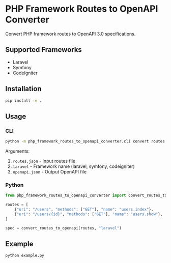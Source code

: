 # PHP Framework Routes to OpenAPI Converter

Convert PHP framework routes to OpenAPI 3.0 specifications.

## Supported Frameworks

- Laravel
- Symfony
- CodeIgniter

## Installation

```bash
pip install -e .
```

## Usage

### CLI

```bash
python -m php_framework_routes_to_openapi_converter.cli convert routes.json laravel openapi.json
```

Arguments:
1. `routes.json` - Input routes file
2. `laravel` - Framework name (laravel, symfony, codeigniter)
3. `openapi.json` - Output OpenAPI file

### Python

```python
from php_framework_routes_to_openapi_converter import convert_routes_to_openapi

routes = [
    {"uri": "/users", "methods": ["GET"], "name": "users.index"},
    {"uri": "/users/{id}", "methods": ["GET"], "name": "users.show"},
]

spec = convert_routes_to_openapi(routes, "laravel")
```

## Example

```bash
python example.py
```
